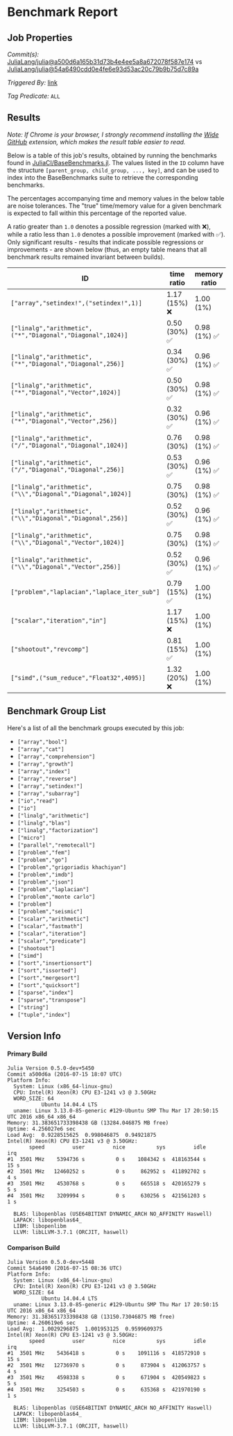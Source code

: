 # Benchmark Report

## Job Properties

*Commit(s):* [JuliaLang/julia@a500d6a165b31d73b4e4ee5a8a672078f587e174](https://github.com/JuliaLang/julia/commit/a500d6a165b31d73b4e4ee5a8a672078f587e174) vs [JuliaLang/julia@54a6490cdd0e4fe6e93d53ac20c79b9b75d7c89a](https://github.com/JuliaLang/julia/commit/54a6490cdd0e4fe6e93d53ac20c79b9b75d7c89a)

*Triggered By:* [link](https://github.com/JuliaLang/julia/pull/17228#issuecomment-233025624)

*Tag Predicate:* `ALL`

## Results

*Note: If Chrome is your browser, I strongly recommend installing the [Wide GitHub](https://chrome.google.com/webstore/detail/wide-github/kaalofacklcidaampbokdplbklpeldpj?hl=en)
extension, which makes the result table easier to read.*

Below is a table of this job's results, obtained by running the benchmarks found in
[JuliaCI/BaseBenchmarks.jl](https://github.com/JuliaCI/BaseBenchmarks.jl). The values
listed in the `ID` column have the structure `[parent_group, child_group, ..., key]`,
and can be used to index into the BaseBenchmarks suite to retrieve the corresponding
benchmarks.

The percentages accompanying time and memory values in the below table are noise tolerances. The "true"
time/memory value for a given benchmark is expected to fall within this percentage of the reported value.

A ratio greater than `1.0` denotes a possible regression (marked with :x:), while a ratio less
than `1.0` denotes a possible improvement (marked with :white_check_mark:). Only significant results - results
that indicate possible regressions or improvements - are shown below (thus, an empty table means that all
benchmark results remained invariant between builds).

| ID | time ratio | memory ratio |
|----|------------|--------------|
| `["array","setindex!",("setindex!",1)]` | 1.17 (15%) :x: | 1.00 (1%)  |
| `["linalg","arithmetic",("*","Diagonal","Diagonal",1024)]` | 0.50 (30%) :white_check_mark: | 0.98 (1%) :white_check_mark: |
| `["linalg","arithmetic",("*","Diagonal","Diagonal",256)]` | 0.34 (30%) :white_check_mark: | 0.96 (1%) :white_check_mark: |
| `["linalg","arithmetic",("*","Diagonal","Vector",1024)]` | 0.50 (30%) :white_check_mark: | 0.98 (1%) :white_check_mark: |
| `["linalg","arithmetic",("*","Diagonal","Vector",256)]` | 0.32 (30%) :white_check_mark: | 0.96 (1%) :white_check_mark: |
| `["linalg","arithmetic",("/","Diagonal","Diagonal",1024)]` | 0.76 (30%)  | 0.98 (1%) :white_check_mark: |
| `["linalg","arithmetic",("/","Diagonal","Diagonal",256)]` | 0.53 (30%) :white_check_mark: | 0.96 (1%) :white_check_mark: |
| `["linalg","arithmetic",("\\","Diagonal","Diagonal",1024)]` | 0.75 (30%)  | 0.98 (1%) :white_check_mark: |
| `["linalg","arithmetic",("\\","Diagonal","Diagonal",256)]` | 0.52 (30%) :white_check_mark: | 0.96 (1%) :white_check_mark: |
| `["linalg","arithmetic",("\\","Diagonal","Vector",1024)]` | 0.75 (30%)  | 0.98 (1%) :white_check_mark: |
| `["linalg","arithmetic",("\\","Diagonal","Vector",256)]` | 0.52 (30%) :white_check_mark: | 0.96 (1%) :white_check_mark: |
| `["problem","laplacian","laplace_iter_sub"]` | 0.79 (15%) :white_check_mark: | 1.00 (1%)  |
| `["scalar","iteration","in"]` | 1.17 (15%) :x: | 1.00 (1%)  |
| `["shootout","revcomp"]` | 0.81 (15%) :white_check_mark: | 1.00 (1%)  |
| `["simd",("sum_reduce","Float32",4095)]` | 1.32 (20%) :x: | 1.00 (1%)  |

## Benchmark Group List

Here's a list of all the benchmark groups executed by this job:

- `["array","bool"]`
- `["array","cat"]`
- `["array","comprehension"]`
- `["array","growth"]`
- `["array","index"]`
- `["array","reverse"]`
- `["array","setindex!"]`
- `["array","subarray"]`
- `["io","read"]`
- `["io"]`
- `["linalg","arithmetic"]`
- `["linalg","blas"]`
- `["linalg","factorization"]`
- `["micro"]`
- `["parallel","remotecall"]`
- `["problem","fem"]`
- `["problem","go"]`
- `["problem","grigoriadis khachiyan"]`
- `["problem","imdb"]`
- `["problem","json"]`
- `["problem","laplacian"]`
- `["problem","monte carlo"]`
- `["problem"]`
- `["problem","seismic"]`
- `["scalar","arithmetic"]`
- `["scalar","fastmath"]`
- `["scalar","iteration"]`
- `["scalar","predicate"]`
- `["shootout"]`
- `["simd"]`
- `["sort","insertionsort"]`
- `["sort","issorted"]`
- `["sort","mergesort"]`
- `["sort","quicksort"]`
- `["sparse","index"]`
- `["sparse","transpose"]`
- `["string"]`
- `["tuple","index"]`

## Version Info

#### Primary Build

```
Julia Version 0.5.0-dev+5450
Commit a500d6a (2016-07-15 18:07 UTC)
Platform Info:
  System: Linux (x86_64-linux-gnu)
  CPU: Intel(R) Xeon(R) CPU E3-1241 v3 @ 3.50GHz
  WORD_SIZE: 64
           Ubuntu 14.04.4 LTS
  uname: Linux 3.13.0-85-generic #129-Ubuntu SMP Thu Mar 17 20:50:15 UTC 2016 x86_64 x86_64
Memory: 31.383651733398438 GB (13284.046875 MB free)
Uptime: 4.256027e6 sec
Load Avg:  0.9228515625  0.998046875  0.94921875
Intel(R) Xeon(R) CPU E3-1241 v3 @ 3.50GHz: 
       speed         user         nice          sys         idle          irq
#1  3501 MHz    5394736 s          0 s    1084342 s  418163544 s         15 s
#2  3501 MHz   12460252 s          0 s     862952 s  411892702 s          4 s
#3  3501 MHz    4530768 s          0 s     665518 s  420165279 s          5 s
#4  3501 MHz    3209994 s          0 s     630256 s  421561203 s          1 s

  BLAS: libopenblas (USE64BITINT DYNAMIC_ARCH NO_AFFINITY Haswell)
  LAPACK: libopenblas64_
  LIBM: libopenlibm
  LLVM: libLLVM-3.7.1 (ORCJIT, haswell)

```

#### Comparison Build

```
Julia Version 0.5.0-dev+5448
Commit 54a6490 (2016-07-15 08:36 UTC)
Platform Info:
  System: Linux (x86_64-linux-gnu)
  CPU: Intel(R) Xeon(R) CPU E3-1241 v3 @ 3.50GHz
  WORD_SIZE: 64
           Ubuntu 14.04.4 LTS
  uname: Linux 3.13.0-85-generic #129-Ubuntu SMP Thu Mar 17 20:50:15 UTC 2016 x86_64 x86_64
Memory: 31.383651733398438 GB (13150.73046875 MB free)
Uptime: 4.260619e6 sec
Load Avg:  1.0029296875  1.001953125  0.9599609375
Intel(R) Xeon(R) CPU E3-1241 v3 @ 3.50GHz: 
       speed         user         nice          sys         idle          irq
#1  3501 MHz    5436418 s          0 s    1091116 s  418572910 s         15 s
#2  3501 MHz   12736970 s          0 s     873904 s  412063757 s          4 s
#3  3501 MHz    4598338 s          0 s     671904 s  420549823 s          5 s
#4  3501 MHz    3254503 s          0 s     635368 s  421970190 s          1 s

  BLAS: libopenblas (USE64BITINT DYNAMIC_ARCH NO_AFFINITY Haswell)
  LAPACK: libopenblas64_
  LIBM: libopenlibm
  LLVM: libLLVM-3.7.1 (ORCJIT, haswell)

```
